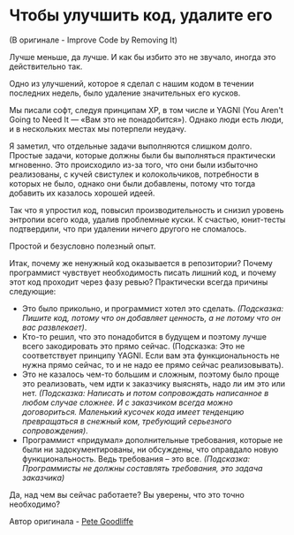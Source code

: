 # Чтобы улучшить код, удалите его
(В оригинале - Improve Code by Removing It)

Лучше меньше, да лучше. И как бы избито это не звучало, иногда это действительно так.

Одно из улучшений, которое я сделал с нашим кодом в течении последних недель, было удаление значительных его кусков.

Мы писали софт, следуя принципам ХР, в том числе и YAGNI (You Aren't Going to Need It — «Вам это не понадобится»). Однако люди есть люди, и в нескольких местах мы потерпели неудачу.

Я заметил, что отдельные задачи выполняются слишком долго. Простые задачи, которые должны были бы выполняться практически мгновенно. Это происходило из-за того, что они были избыточно реализованы, с кучей свистулек и колокольчиков, потребности в которых не было, однако они были добавлены, потому что тогда добавить их казалось хорошей идеей.

Так что я упростил код, повысил производительность и снизил уровень энтропии всего кода, удалив проблемные куски. К счастью, юнит-тесты подтвердили, что при удалении ничего другого не сломалось.

Простой и безусловно полезный опыт.

Итак, почему же ненужный код оказывается в репозитории? Почему программист чувствует необходимость писать лишний код, и почему этот код проходит через фазу ревью? Практически всегда причины следующие:
- Это было прикольно, и программист хотел это сделать. *(Подсказка: Пишите код, потому что он добавляет ценность, а не потому что он вас развлекает)*.
- Кто-то решил, что это понадобится в будущем и поэтому лучше всего закодировать это прямо сейчас. (Подсказка: Это не соответствует принципу YAGNI. Если вам эта функциональность не нужна прямо сейчас, то и не надо ее прямо сейчас реализовывать).
- Это не казалось чем-то большим и сложным, поэтому было проще это реализовать, чем идти к заказчику выяснять, надо ли им это или нет. *(Подсказка: Написать и потом сопровождать написанное в любом случае сложнее. И с заказчиком всегда можно договориться. Маленький кусочек кода имеет тенденцию превращаться в снежный ком, требующий серьезного сопровождения)*.
- Программист «придумал» дополнительные требования, которые не были ни задокументированы, ни обсуждены, что оправдало новую функциональность. Ведь требования – это все. *(Подсказка: Программисты не должны составлять требования, это задача заказчика)*

Да, над чем вы сейчас работаете? Вы уверены, что это точно необходимо?

Автор оригинала - [Pete Goodliffe](http://programmer.97things.oreilly.com/wiki/index.php/Pete_Goodliffe)
